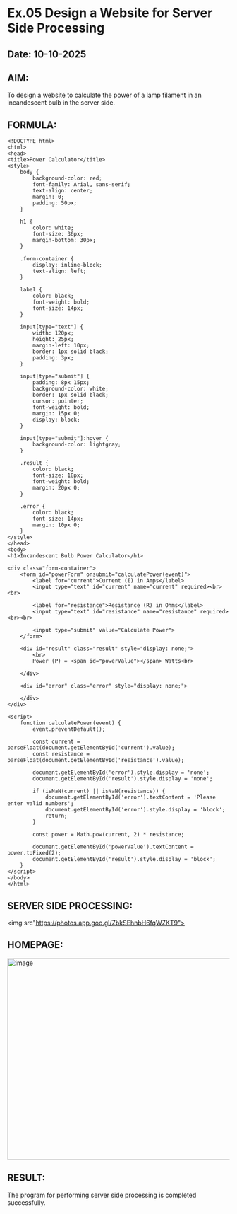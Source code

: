 # Ex.05 Design a Website for Server Side Processing
## Date: 10-10-2025

## AIM:
 To design a website to calculate the power of a lamp filament in an incandescent bulb in the server side. 


## FORMULA:
    <!DOCTYPE html>
    <html>
    <head>
    <title>Power Calculator</title>
    <style>
        body {
            background-color: red;
            font-family: Arial, sans-serif;
            text-align: center;
            margin: 0;
            padding: 50px;
        }

        h1 {
            color: white;
            font-size: 36px;
            margin-bottom: 30px;
        }

        .form-container {
            display: inline-block;
            text-align: left;
        }

        label {
            color: black;
            font-weight: bold;
            font-size: 14px;
        }

        input[type="text"] {
            width: 120px;
            height: 25px;
            margin-left: 10px;
            border: 1px solid black;
            padding: 3px;
        }

        input[type="submit"] {
            padding: 8px 15px;
            background-color: white;
            border: 1px solid black;
            cursor: pointer;
            font-weight: bold;
            margin: 15px 0;
            display: block;
        }

        input[type="submit"]:hover {
            background-color: lightgray;
        }

        .result {
            color: black;
            font-size: 18px;
            font-weight: bold;
            margin: 20px 0;
        }

        .error {
            color: black;
            font-size: 14px;
            margin: 10px 0;
        }
    </style>
    </head>
    <body>
    <h1>Incandescent Bulb Power Calculator</h1>

    <div class="form-container">
        <form id="powerForm" onsubmit="calculatePower(event)">
            <label for="current">Current (I) in Amps</label>
            <input type="text" id="current" name="current" required><br><br>

            <label for="resistance">Resistance (R) in Ohms</label>
            <input type="text" id="resistance" name="resistance" required><br><br>

            <input type="submit" value="Calculate Power">
        </form>

        <div id="result" class="result" style="display: none;">
            <br>
            Power (P) = <span id="powerValue"></span> Watts<br>
             
        </div>

        <div id="error" class="error" style="display: none;">
             
        </div>
    </div>

    <script>
        function calculatePower(event) {
            event.preventDefault();
            
            const current = parseFloat(document.getElementById('current').value);
            const resistance = parseFloat(document.getElementById('resistance').value);
            
            document.getElementById('error').style.display = 'none';
            document.getElementById('result').style.display = 'none';
            
            if (isNaN(current) || isNaN(resistance)) {
                document.getElementById('error').textContent = 'Please enter valid numbers';
                document.getElementById('error').style.display = 'block';
                return;
            }
            
            const power = Math.pow(current, 2) * resistance;
            
            document.getElementById('powerValue').textContent = power.toFixed(2);
            document.getElementById('result').style.display = 'block';
        }
    </script>
    </body>
    </html>




## SERVER SIDE PROCESSING:
<img src"https://photos.app.goo.gl/ZbkSEhnbH6fqWZKT9">


## HOMEPAGE:
<img width="1154" height="455" alt="image" src="https://github.com/user-attachments/assets/48eadede-9be4-48d1-a4fa-db0c3231a7a6" />


## RESULT:
The program for performing server side processing is completed successfully.

